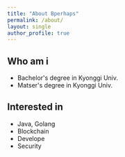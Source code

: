 ```yaml
---
title: "About Bperhaps"
permalink: /about/
layout: single
author_profile: true
---
```


Who am i
---

- Bachelor's degree in Kyonggi Univ.
- Matser's degree in Kyonggi Univ.

Interested in
---
- Java, Golang
- Blockchain
- Develope
- Security
